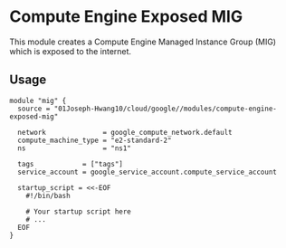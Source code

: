 # Compute Engine Exposed MIG

This module creates a Compute Engine Managed Instance Group (MIG) which is exposed to the internet.

## Usage

```hcl
module "mig" {
  source = "01Joseph-Hwang10/cloud/google//modules/compute-engine-exposed-mig"

  network              = google_compute_network.default
  compute_machine_type = "e2-standard-2"
  ns                   = "ns1"

  tags            = ["tags"]
  service_account = google_service_account.compute_service_account

  startup_script = <<-EOF
    #!/bin/bash
    
    # Your startup script here
    # ...
  EOF
}
```
